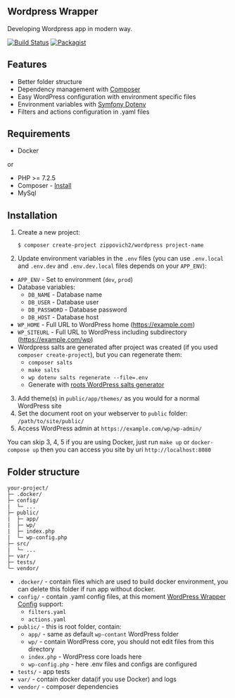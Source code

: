 ## Wordpress Wrapper

Developing Wordpress app in modern way.

[![Build Status](https://travis-ci.org/Zippovich2/wordpress.svg?branch=master)](https://travis-ci.org/Zippovich2/wordpress)
[![Packagist](https://img.shields.io/packagist/v/zippovich2/wordpress.svg)](https://packagist.org/packages/zippovich2/wordpress)

## Features

* Better folder structure
* Dependency management with [Composer](https://getcomposer.org)
* Easy WordPress configuration with environment specific files
* Environment variables with [Symfony Dotenv](https://symfony.com/doc/current/components/dotenv.html)
* Filters and actions configuration in .yaml files

## Requirements

* Docker 

or

* PHP >= 7.2.5
* Composer - [Install](https://getcomposer.org/doc/00-intro.md#installation-linux-unix-osx)
* MySql

## Installation

1. Create a new project:
    ```
    $ composer create-project zippovich2/wordpress project-name
    ```
2. Update environment variables in the `.env` files (you can use `.env.local` and `.env.dev` and `.env.dev.local` files depends on your `APP_ENV`):
  * `APP_ENV` - Set to environment (`dev`, `prod`)
  * Database variables:
    * `DB_NAME` - Database name
    * `DB_USER` - Database user
    * `DB_PASSWORD` - Database password
    * `DB_HOST` - Database host
  * `WP_HOME` - Full URL to WordPress home (https://example.com)
  * `WP_SITEURL` - Full URL to WordPress including subdirectory (https://example.com/wp)
  * Wordpress salts are generated after project was created (if you used `composer create-project`), but you can regenerate them:
    * `composer salts`
    * `make salts`
    * `wp dotenv salts regenerate --file=.env` 
    * Generate with [roots WordPress salts generator](https://roots.io/salts.html)
3. Add theme(s) in `public/app/themes/` as you would for a normal WordPress site
4. Set the document root on your webserver to `public` folder: `/path/to/site/public/`
5. Access WordPress admin at `https://example.com/wp/wp-admin/`

You can skip 3, 4, 5 if you are using Docker, just run `make up` or `docker-compose up` then you can access you site by 
uri `http://localhost:8080`

## Folder structure

```
your-project/
├─ .docker/
├─ config/
|  └─ ...
├─ public/
|  ├─ app/
|  ├─ wp/
|  ├─ index.php
|  └─ wp-config.php
├─ src/
|  └─ ...
├─ var/
├─ tests/
└─ vendor/
```

* `.docker/` - contain files which are used to build docker environment, you can delete this folder if run app without docker.
* `config/` - contain .yaml config files, at this moment [WordPress Wrapper Config](https://github.com/Zippovich2/wordpress-config) support:
    * `filters.yaml`
    * `actions.yaml`
* `public/` - this is root folder, contain:
    * `app/` - same as default `wp-contant` WordPress folder
    * `wp/` - contain WordPress core, you should not edit files from this directory
    * `index.php` - WordPress core loads here
    * `wp-config.php` - here .env files and configs are configured
* `tests/` - app tests
* `var/` - contain docker data(if you use Docker) and logs
* `vendor/` - composer dependencies